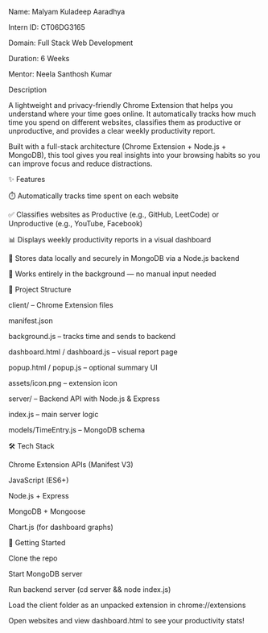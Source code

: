 Name: Malyam Kuladeep Aaradhya

Intern ID: CT06DG3165

Domain: Full Stack Web Development

Duration: 6 Weeks

Mentor: Neela Santhosh Kumar

Description

A lightweight and privacy-friendly Chrome Extension that helps you understand where your time goes online. It automatically tracks how much time you spend on different websites, classifies them as productive or unproductive, and provides a clear weekly productivity report.

Built with a full-stack architecture (Chrome Extension + Node.js + MongoDB), this tool gives you real insights into your browsing habits so you can improve focus and reduce distractions.

✨ Features

⏱️ Automatically tracks time spent on each website

✅ Classifies websites as Productive (e.g., GitHub, LeetCode) or Unproductive (e.g., YouTube, Facebook)

📊 Displays weekly productivity reports in a visual dashboard

🔐 Stores data locally and securely in MongoDB via a Node.js backend

📌 Works entirely in the background — no manual input needed

📂 Project Structure

client/ – Chrome Extension files

manifest.json

background.js – tracks time and sends to backend

dashboard.html / dashboard.js – visual report page

popup.html / popup.js – optional summary UI

assets/icon.png – extension icon

server/ – Backend API with Node.js & Express

index.js – main server logic

models/TimeEntry.js – MongoDB schema

🛠️ Tech Stack

Chrome Extension APIs (Manifest V3)

JavaScript (ES6+)

Node.js + Express

MongoDB + Mongoose

Chart.js (for dashboard graphs)

🚀 Getting Started

Clone the repo

Start MongoDB server

Run backend server (cd server && node index.js)

Load the client folder as an unpacked extension in chrome://extensions

Open websites and view dashboard.html to see your productivity stats!

